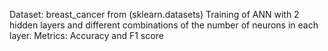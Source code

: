 Dataset: breast_cancer from (sklearn.datasets)
Training of ANN with 2 hidden layers and different combinations of the number of neurons in each layer.
Metrics: Accuracy and F1 score
